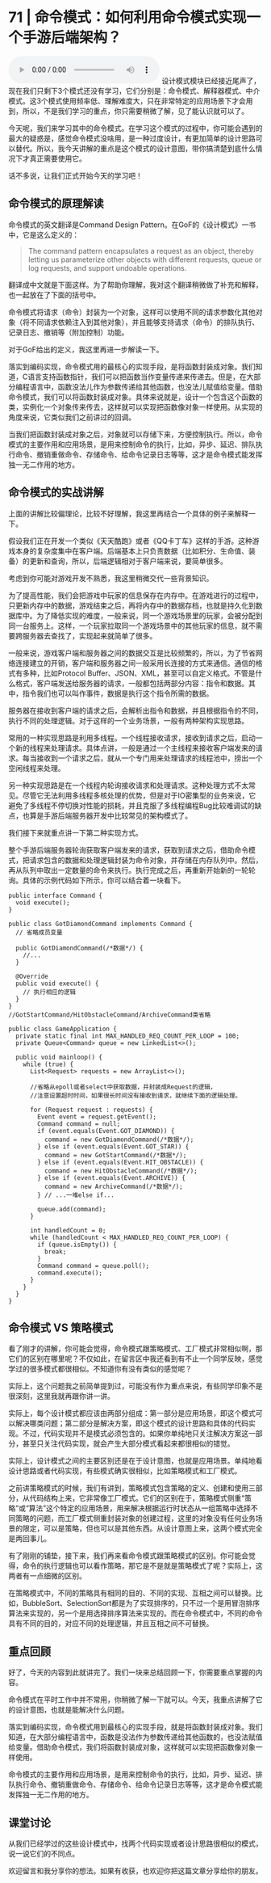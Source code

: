 # 71 | 命令模式：如何利用命令模式实现一个手游后端架构？
<audio src='./71-命令模式：如何利用命令模式实现一个手游后端架构？.mp3' controls></audio>
设计模式模块已经接近尾声了，现在我们只剩下3个模式还没有学习，它们分别是：命令模式、解释器模式、中介模式。这3个模式使用频率低、理解难度大，只在非常特定的应用场景下才会用到，所以，不是我们学习的重点，你只需要稍微了解，见了能认识就可以了。

今天呢，我们来学习其中的命令模式。在学习这个模式的过程中，你可能会遇到的最大的疑惑是，感觉命令模式没啥用，是一种过度设计，有更加简单的设计思路可以替代。所以，我今天讲解的重点是这个模式的设计意图，带你搞清楚到底什么情况下才真正需要使用它。

话不多说，让我们正式开始今天的学习吧！

## 命令模式的原理解读

命令模式的英文翻译是Command Design Pattern。在GoF的《设计模式》一书中，它是这么定义的：

> The command pattern encapsulates a request as an object, thereby letting us parameterize other objects with different requests, queue or log requests, and support undoable operations.

翻译成中文就是下面这样。为了帮助你理解，我对这个翻译稍微做了补充和解释，也一起放在了下面的括号中。

命令模式将请求（命令）封装为一个对象，这样可以使用不同的请求参数化其他对象（将不同请求依赖注入到其他对象），并且能够支持请求（命令）的排队执行、记录日志、撤销等（附加控制）功能。

对于GoF给出的定义，我这里再进一步解读一下。

落实到编码实现，命令模式用的最核心的实现手段，是将函数封装成对象。我们知道，C语言支持函数指针，我们可以把函数当作变量传递来传递去。但是，在大部分编程语言中，函数没法儿作为参数传递给其他函数，也没法儿赋值给变量。借助命令模式，我们可以将函数封装成对象。具体来说就是，设计一个包含这个函数的类，实例化一个对象传来传去，这样就可以实现把函数像对象一样使用。从实现的角度来说，它类似我们之前讲过的回调。

当我们把函数封装成对象之后，对象就可以存储下来，方便控制执行。所以，命令模式的主要作用和应用场景，是用来控制命令的执行，比如，异步、延迟、排队执行命令、撤销重做命令、存储命令、给命令记录日志等等，这才是命令模式能发挥独一无二作用的地方。

## 命令模式的实战讲解

上面的讲解比较偏理论，比较不好理解，我这里再结合一个具体的例子来解释一下。

假设我们正在开发一个类似《天天酷跑》或者《QQ卡丁车》这样的手游。这种游戏本身的复杂度集中在客户端。后端基本上只负责数据（比如积分、生命值、装备）的更新和查询，所以，后端逻辑相对于客户端来说，要简单很多。

考虑到你可能对游戏开发不熟悉，我这里稍微交代一些背景知识。

为了提高性能，我们会把游戏中玩家的信息保存在内存中。在游戏进行的过程中，只更新内存中的数据，游戏结束之后，再将内存中的数据存档，也就是持久化到数据库中。为了降低实现的难度，一般来说，同一个游戏场景里的玩家，会被分配到同一台服务上。这样，一个玩家拉取同一个游戏场景中的其他玩家的信息，就不需要跨服务器去查找了，实现起来就简单了很多。

一般来说，游戏客户端和服务器之间的数据交互是比较频繁的，所以，为了节省网络连接建立的开销，客户端和服务器之间一般采用长连接的方式来通信。通信的格式有多种，比如Protocol Buffer、JSON、XML，甚至可以自定义格式。不管是什么格式，客户端发送给服务器的请求，一般都包括两部分内容：指令和数据。其中，指令我们也可以叫作事件，数据是执行这个指令所需的数据。

服务器在接收到客户端的请求之后，会解析出指令和数据，并且根据指令的不同，执行不同的处理逻辑。对于这样的一个业务场景，一般有两种架构实现思路。

常用的一种实现思路是利用多线程。一个线程接收请求，接收到请求之后，启动一个新的线程来处理请求。具体点讲，一般是通过一个主线程来接收客户端发来的请求。每当接收到一个请求之后，就从一个专门用来处理请求的线程池中，捞出一个空闲线程来处理。

另一种实现思路是在一个线程内轮询接收请求和处理请求。这种处理方式不太常见。尽管它无法利用多线程多核处理的优势，但是对于IO密集型的业务来说，它避免了多线程不停切换对性能的损耗，并且克服了多线程编程Bug比较难调试的缺点，也算是手游后端服务器开发中比较常见的架构模式了。

我们接下来就重点讲一下第二种实现方式。

整个手游后端服务器轮询获取客户端发来的请求，获取到请求之后，借助命令模式，把请求包含的数据和处理逻辑封装为命令对象，并存储在内存队列中。然后，再从队列中取出一定数量的命令来执行。执行完成之后，再重新开始新的一轮轮询。具体的示例代码如下所示，你可以结合着一块看下。

```
public interface Command {
  void execute();
}

public class GotDiamondCommand implements Command {
  // 省略成员变量

  public GotDiamondCommand(/*数据*/) {
    //...
  }

  @Override
  public void execute() {
    // 执行相应的逻辑
  }
}
//GotStartCommand/HitObstacleCommand/ArchiveCommand类省略

public class GameApplication {
  private static final int MAX_HANDLED_REQ_COUNT_PER_LOOP = 100;
  private Queue<Command> queue = new LinkedList<>();

  public void mainloop() {
    while (true) {
      List<Request> requests = new ArrayList<>();

      //省略从epoll或者select中获取数据，并封装成Request的逻辑，
      //注意设置超时时间，如果很长时间没有接收到请求，就继续下面的逻辑处理。

      for (Request request : requests) {
        Event event = request.getEvent();
        Command command = null;
        if (event.equals(Event.GOT_DIAMOND)) {
          command = new GotDiamondCommand(/*数据*/);
        } else if (event.equals(Event.GOT_STAR)) {
          command = new GotStartCommand(/*数据*/);
        } else if (event.equals(Event.HIT_OBSTACLE)) {
          command = new HitObstacleCommand(/*数据*/);
        } else if (event.equals(Event.ARCHIVE)) {
          command = new ArchiveCommand(/*数据*/);
        } // ...一堆else if...

        queue.add(command);
      }

      int handledCount = 0;
      while (handledCount < MAX_HANDLED_REQ_COUNT_PER_LOOP) {
        if (queue.isEmpty()) {
          break;
        }
        Command command = queue.poll();
        command.execute();
      }
    }
  }
}

```

## 命令模式 VS 策略模式

看了刚才的讲解，你可能会觉得，命令模式跟策略模式、工厂模式非常相似啊，那它们的区别在哪里呢？不仅如此，在留言区中我还看到有不止一个同学反映，感觉学过的很多模式都很相似。不知道你有没有类似的感觉呢？

实际上，这个问题我之前简单提到过，可能没有作为重点来说，有些同学印象不是很深刻，这里我就再跟你讲一讲。

实际上，每个设计模式都应该由两部分组成：第一部分是应用场景，即这个模式可以解决哪类问题；第二部分是解决方案，即这个模式的设计思路和具体的代码实现。不过，代码实现并不是模式必须包含的。如果你单纯地只关注解决方案这一部分，甚至只关注代码实现，就会产生大部分模式看起来都很相似的错觉。

实际上，设计模式之间的主要区别还是在于设计意图，也就是应用场景。单纯地看设计思路或者代码实现，有些模式确实很相似，比如策略模式和工厂模式。

之前讲策略模式的时候，我们有讲到，策略模式包含策略的定义、创建和使用三部分，从代码结构上来，它非常像工厂模式。它们的区别在于，策略模式侧重“策略”或“算法”这个特定的应用场景，用来解决根据运行时状态从一组策略中选择不同策略的问题，而工厂模式侧重封装对象的创建过程，这里的对象没有任何业务场景的限定，可以是策略，但也可以是其他东西。从设计意图上来，这两个模式完全是两回事儿。

有了刚刚的铺垫，接下来，我们再来看命令模式跟策略模式的区别。你可能会觉得，命令的执行逻辑也可以看作策略，那它是不是就是策略模式了呢？实际上，这两者有一点细微的区别。

在策略模式中，不同的策略具有相同的目的、不同的实现、互相之间可以替换。比如，BubbleSort、SelectionSort都是为了实现排序的，只不过一个是用冒泡排序算法来实现的，另一个是用选择排序算法来实现的。而在命令模式中，不同的命令具有不同的目的，对应不同的处理逻辑，并且互相之间不可替换。

## 重点回顾

好了，今天的内容到此就讲完了。我们一块来总结回顾一下，你需要重点掌握的内容。

命令模式在平时工作中并不常用，你稍微了解一下就可以。今天，我重点讲解了它的设计意图，也就是能解决什么问题。

落实到编码实现，命令模式用到最核心的实现手段，就是将函数封装成对象。我们知道，在大部分编程语言中，函数是没法作为参数传递给其他函数的，也没法赋值给变量。借助命令模式，我们将函数封装成对象，这样就可以实现把函数像对象一样使用。

命令模式的主要作用和应用场景，是用来控制命令的执行，比如，异步、延迟、排队执行命令、撤销重做命令、存储命令、给命令记录日志等等，这才是命令模式能发挥独一无二作用的地方。

## 课堂讨论

从我们已经学过的这些设计模式中，找两个代码实现或者设计思路很相似的模式，说一说它们的不同点。

欢迎留言和我分享你的想法。如果有收获，也欢迎你把这篇文章分享给你的朋友。
